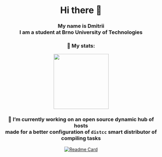 <div align="center">

<h1>Hi there 👋</h1>

### My name is Dmitrii<br/>I am a student at Brno University of Technologies

### 🤔 My stats:

<a href="https://github.com/anuraghazra/github-readme-stats">
  <img height=175 align="center" src="https://github-readme-stats.vercel.app/api?username=lasjdhu&theme=transparent&hide=stars" />
</a>

### 🔭 I’m currently working on an open source dynamic hub of hosts<br/>made for a better configuration of `distcc` smart distributor of compiling tasks
[![Readme Card](https://github-readme-stats.vercel.app/api/pin/?username=Cheloved&repo=gnc&theme=transparent)](https://github.com/Cheloved/gnc)

</div>
<!--
**re-roll/re-roll** is a ✨ _special_ ✨ repository because its `README.md` (this file) appears on your GitHub profile.

Here are some ideas to get you started:

- 🔭 I’m currently working on ...
- 🌱 I’m currently learning ...
- 👯 I’m looking to collaborate on ...
- 🤔 I’m looking for help with ...
- 💬 Ask me about ...
- 📫 How to reach me: ...
- 😄 Pronouns: ...
- ⚡ Fun fact: ...
-->
